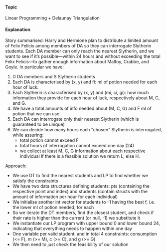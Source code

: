 #### Topic
Linear Programming + Delaunay Triangulation

#### Explanation

Story summarised:
Harry and Hermione plan to distribute a limited amount of Felix Felicis among members of DA so they can interrogate Slytherin students. Each DA member can only reach the nearest Slytherin, and we want to see if it’s possible—within 24 hours and without exceeding the total Felix Felicis—to gather enough information about Malfoy, Crabbe, and Goyle.
In particular we have:
1. D DA members and S Slytherin students
2. Each DA is characterised by (x, y) and fi: ml of potion needed for each hour of luck.
3. Each Slytherin is characterised by (x, y) and (mi, ci, gi): how much information they provide for each hour of luck, respectively about M, C, and G.
4. We have a total amounts of info needed about (M, C, G) and F ml of potion that we can use.
5. Each DA can interrogate only their nearest Slytherin (which is guaranteed to be unique)
6. We can decide how many hours each "chosen" Slytherin is interrogated, while assuring:
   - total potion cannot exceed F
   - total hours of interrogation cannot exceed one day (24)
   - we collect at least M, C, G information about each respective individual
If there is a feasible solution we return L, else H.

Approach:
- We use DT to find the nearest students and LP to find whether we satisfy the constraints
- We have two data structures defining students: pts (containing the respective point and index) and students (contain structs with the amount of information per hour for each individual)
- We initialise another int vector for students to -1 having the best f, i.e. the lower ml of potion needed, for each
- So we iterate the DT members, find the closest student, and check if their rate is higher than the current (or null, -1) we substitute it
- We instantiate our LP program with upper bound 0 and lower bound 24, indicating that everything needs to happen within one day
- One variable per valid student, and in total 4 constraints: consumption (<= F), m (>= M), c (>= C), and g (>= G)
- We then need to just check the feasibility of our solution